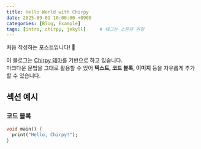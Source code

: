 ```yaml
---
title: Hello World with Chirpy
date: 2025-09-01 10:00:00 +0900
categories: [Blog, Example]
tags: [intro, chirpy, jekyll]     # 태그는 소문자 권장
---
```


처음 작성하는 포스트입니다! 🎉  

이 블로그는 [Chirpy 테마](https://chirpy.cotes.page/)를 기반으로 하고 있습니다.  
마크다운 문법을 그대로 활용할 수 있어 **텍스트, 코드 블록, 이미지** 등을 자유롭게 추가할 수 있습니다.

## 섹션 예시

### 코드 블록
```dart
void main() {
  print("Hello, Chirpy!");
}
